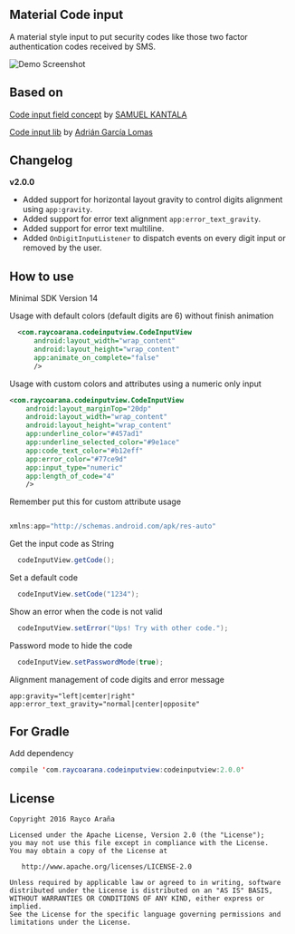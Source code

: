 Material Code input
-----------------

A material style input to put security codes like those two factor authentication codes received by SMS.

![Demo Screenshot](./art/CodeInputView.gif)


Based on
----------

[Code input field concept](http://www.materialup.com/posts/code-input-field-concept) by [SAMUEL KANTALA](http://www.materialup.com/ontidop)

[Code input lib](https://github.com/glomadrian/material-code-input) by [Adrián García Lomas](https://github.com/glomadrian)


Changelog
----------

**v2.0.0**
 * Added support for horizontal layout gravity to control digits alignment using `app:gravity`.
 * Added support for error text alignment `app:error_text_gravity`.
 * Added support for error text multiline.
 * Added `OnDigitInputListener` to dispatch events on every digit input or removed by the user.

How to use
----------

Minimal SDK Version 14

Usage with default colors (default digits are 6) without finish animation

```xml
  <com.raycoarana.codeinputview.CodeInputView
      android:layout_width="wrap_content"
      android:layout_height="wrap_content"
      app:animate_on_complete="false"
      />
```

Usage with custom colors and attributes using a numeric only input

```xml
<com.raycoarana.codeinputview.CodeInputView
    android:layout_marginTop="20dp"
    android:layout_width="wrap_content"
    android:layout_height="wrap_content"
    app:underline_color="#457ad1"
    app:underline_selected_color="#9e1ace"
    app:code_text_color="#b12eff"
    app:error_color="#77ce9d"
    app:input_type="numeric"
    app:length_of_code="4"
    />
```

Remember put this for custom attribute usage

```java

xmlns:app="http://schemas.android.com/apk/res-auto"

```

Get the input code as String

```java
  codeInputView.getCode();
```

Set a default code

```java
  codeInputView.setCode("1234");
```

Show an error when the code is not valid

```java
  codeInputView.setError("Ups! Try with other code.");
```

Password mode to hide the code
```java
  codeInputView.setPasswordMode(true);
```

Alignment management of code digits and error message

```
app:gravity="left|cemter|right"
app:error_text_gravity="normal|center|opposite"
```

For Gradle
---------------------

Add dependency
```java
compile 'com.raycoarana.codeinputview:codeinputview:2.0.0'
```

License
-------

    Copyright 2016 Rayco Araña

    Licensed under the Apache License, Version 2.0 (the "License");
    you may not use this file except in compliance with the License.
    You may obtain a copy of the License at

       http://www.apache.org/licenses/LICENSE-2.0

    Unless required by applicable law or agreed to in writing, software
    distributed under the License is distributed on an "AS IS" BASIS,
    WITHOUT WARRANTIES OR CONDITIONS OF ANY KIND, either express or implied.
    See the License for the specific language governing permissions and
    limitations under the License.

